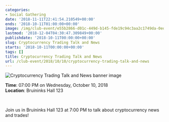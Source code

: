 ```yaml
---
categories:
- Social Gathering
date: '2018-11-11T22:41:54.210549+00:00'
ends: '2018-10-11T01:00:00+00:00'
image: /img/club-event/e55b2866-d01c-449d-b145-fde19c94c3aa2c1749da-0ed1-4e85-82ab-32e67d01f960.png
lastmod: '2018-12-04T04:30:47.309849+00:00'
publishdate: '2018-10-11T00:00:00+00:00'
slug: Cryptocurrency Trading Talk and News
starts: '2018-10-11T00:00:00+00:00'
tags: []
title: Cryptocurrency Trading Talk and News
url: /club-event/2018/10/10/cryptocurrency-trading-talk-and-news
---
```


<img src="/img/club-event/e55b2866-d01c-449d-b145-fde19c94c3aa2c1749da-0ed1-4e85-82ab-32e67d01f960.png" alt="Cryptocurrency Trading Talk and News banner image" /><br>
    <p class="eventInfo">
        <strong>Time</strong>: 07:00 PM on Wednesday, October 10, 2018<br>
        <strong>Location</strong>: Bruininks Hall 123
    </p>
    <p>&nbsp;</p>
<p>Join us in Bruininks Hall 123 at 7:00 PM to talk about cryptocurrency news and trades!</p>
<p>&nbsp;</p>
<p>&nbsp;</p>